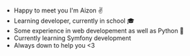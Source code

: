 - Happy to meet you I'm Aizon ✌️
- Learning developer, currently in school 🎓
- Some experience in web developement as well as Python 📄
- Currently learning Symfony development
- Always down to help you <3

<!---
Aiizon/Aiizon is a ✨ special ✨ repository because its `README.md` (this file) appears on your GitHub profile.
You can click the Preview link to take a look at your changes.
--->

